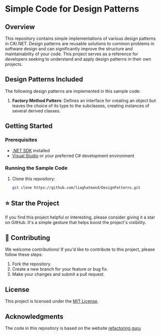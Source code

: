 # Simple Code for Design Patterns

## Overview

This repository contains simple implementations of various design patterns in C#/.NET. Design patterns are reusable solutions to common problems in software design and can significantly improve the structure and maintainability of your code. This project serves as a reference for developers seeking to understand and apply design patterns in their own projects.

## Design Patterns Included

The following design patterns are implemented in this sample code:

1. **Factory Method Pattern**: Defines an interface for creating an object but leaves the choice of its type to the subclasses, creating instances of several derived classes.

## Getting Started

### Prerequisites

- [.NET SDK](https://dotnet.microsoft.com/download) installed
- [Visual Studio](https://visualstudio.microsoft.com/) or your preferred C# development environment

### Running the Sample Code

1. Clone this repository:

   ```bash
   git clone https://github.com/liaghatmand/DesignPatterns.git

## ⭐ Star the Project

If you find this project helpful or interesting, please consider giving it a star on GitHub. It's a simple gesture that helps boost the project's visibility.

## 🤝 Contributing

We welcome contributions! If you'd like to contribute to this project, please follow these steps:

1. Fork the repository.
2. Create a new branch for your feature or bug fix.
3. Make your changes and submit a pull request.

## License

This project is licensed under the [MIT License](LICENSE).

## Acknowledgments
The code in this repository is based on the website [refactoring guru](https://refactoring.guru/)

